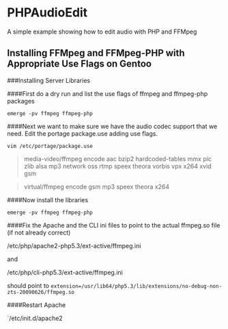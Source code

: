 PHPAudioEdit
============

A simple example showing how to edit audio with PHP and FFMpeg



Installing FFMpeg and FFMpeg-PHP with Appropriate Use Flags on Gentoo
---------------------------------------------------------------------

###Installing Server Libraries


####First do a dry run and list the use flags of ffmpeg and ffmpeg-php packages

`emerge -pv ffmpeg ffmpeg-php`


####Next we want to make sure we have the audio codec support that we need. Edit the portage package.use adding use flags.

`vim /etc/portage/package.use`

>media-video/ffmpeg encode aac bzip2 hardcoded-tables mmx pic zlib alsa mp3 network oss rtmp speex theora vorbis vpx x264 xvid gsm

>virtual/ffmpeg encode gsm mp3 speex theora x264

####Now install the libraries

`emerge -pv ffmpeg ffmpeg-php`

####Fix the Apache and the CLI ini files to point to the actual ffmpeg.so file (if not already correct)

/etc/php/apache2-php5.3/ext-active/ffmpeg.ini

and

/etc/php/cli-php5.3/ext-active/ffmpeg.ini

should point to `extension=/usr/lib64/php5.3/lib/extensions/no-debug-non-zts-20090626/ffmpeg.so`

####Restart Apache

`/etc/init.d/apache2
